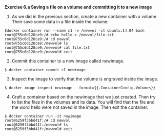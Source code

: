 **Exercise 6.a Saving a file on a volume and committing it to a new image**

1. As we did in the previous section, create a new container with a volume. Then save some data in a file inside the volume.
```
$docker container run --name c1 -v /newvol -it ubuntu:14.04 bash
root@755c6d128ce9:/# echo hello > /newvol/file.txt
root@755c6d128ce9:/# cd newvol
root@755c6d128ce9:/newvol# ls
root@755c6d128ce9:/newvol# cat file.txt
root@755c6d128ce9:/newvol# exit
```
2. Commit this container to a new image called newimage.
```
$ docker container commit c1 newimage
```
3. Inspect the image to verify that the volume is engraved inside the image.
```
$ docker image inspect newimage --format={{.ContainerConfig.Volumes}}
```
4. Craft a container based on the newimage that we just created. Then try to list the files in the volumes and its data. You will find that the file and the word hello were not saved in the image. Then exit the container.
```
$ docker container run -it newimage
root@5259f3bbd41f:/# cd newvol
root@5259f3bbd41f:/newvol# ls
root@5259f3bbd41f:/newvol# exit
```
